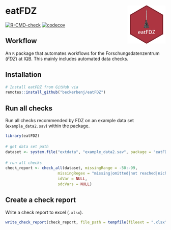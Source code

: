 # eatFDZ <a href="https://beckerbenj.github.io/eatFDZ/"><img src="man/figures/logo.png" align="right" height="120" alt="eatFDZ website" /></a>


<!-- badges: start -->
[![R-CMD-check](https://github.com/beckerbenj/eatFDZ/workflows/R-CMD-check/badge.svg)](https://github.com/beckerbenj/eatFDZ/actions)
[![codecov](https://codecov.io/github/beckerbenj/eatFDZ/branch/master/graphs/badge.svg)](https://codecov.io/github/beckerbenj/eatFDZ)
<!-- badges: end -->

## Workflow

An `R` package that automates workflows for the Forschungsdatenzentrum (*FDZ*) at IQB. 
This mainly includes automated data checks.


## Installation

```R
# Install eatFDZ from GitHub via
remotes::install_github("beckerbenj/eatFDZ")
```

## Run all checks 

Run all checks recommended by FDZ on an example data set (`example_data2.sav`) within the package.

```R
library(eatFDZ)

# get data set path
dataset <- system.file("extdata", "example_data2.sav", package = "eatFDZ")

# run all checks
check_report <- check_all(dataset, missingRange = -50:-99,
                       missingRegex = "missing|omitted|not reached|nicht beantwortet|ausgelassen",
                       idVar = NULL,
                       sdcVars = NULL)
```

## Create a check report

Write a check report to excel (`.xlsx`).

```R
write_check_report(check_report, file_path = tempfile(fileext = ".xlsx"))
```

